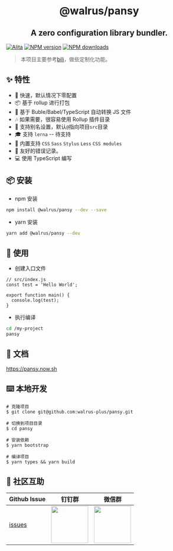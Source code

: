 <h1 align="center">@walrus/pansy</h1>

<h2 align="center">
A zero configuration library bundler.
</h2>

[![Alita](https://img.shields.io/badge/alitajs-pansy-blue.svg)](https://github.com/walrusjs/pansy)
[![NPM version](https://img.shields.io/npm/v/@walrus/pansy.svg?style=flat)](https://npmjs.org/package/@walrus/pansy.svg)
[![NPM downloads](https://img.shields.io/npm/dm/@walrus/pansy.svg?style=flat)](https://npmjs.org/package/@walrus/pansy.svg)

> 本项目主要参考[bili](https://github.com/egoist/bili)，做些定制化功能。

## ✨ 特性

- 🚀 快速，默认情况下零配置
- 📦 基于 rollup 进行打包
- 🚗 基于 Buble/Babel/TypeScript 自动转换 JS 文件
- 🎶 如果需要，很容易使用 Rollup 插件目录
- 🐚 支持别名设置，默认`@`指向项目`src`目录
- 🎓 支持 `lerna` -- 待支持
- 💅 内置支持 `CSS` `Sass` `Stylus` `Less` `CSS modules`
- 🚨 友好的错误记录。
- 💻 使用 TypeScript 编写

## 📦 安装

- npm 安装

```bash
npm install @walrus/pansy --dev --save
```

- yarn 安装

```bash
yarn add @walrus/pansy --dev
```

## 🔨 使用

- 创建入口文件

```
// src/index.js
const test = 'Hello World';

export function main() {
  console.log(test);
}
```

- 执行编译

```bash
cd /my-project
pansy
```

## 📝 文档

https://pansy.now.sh

## ⌨️ 本地开发

```
# 克隆项目
$ git clone git@github.com:walrus-plus/pansy.git

# 切换到项目目录
$ cd pansy

# 安装依赖
$ yarn bootstrap

# 编译项目
$ yarn types && yarn build
```

## 🌟 社区互助

| Github Issue                                          | 钉钉群                                                                                     | 微信群                                                                                   |
| ----------------------------------------------------- | ------------------------------------------------------------------------------------------ | ---------------------------------------------------------------------------------------- |
| [issues](https://github.com/walrusjs/pansy/issues) | <img src="https://github.com/alitajs/alita/blob/master/public/dingding.png" width="100" /> | <img src="https://github.com/alitajs/alita/blob/master/public/wechat.png" width="100" /> |
